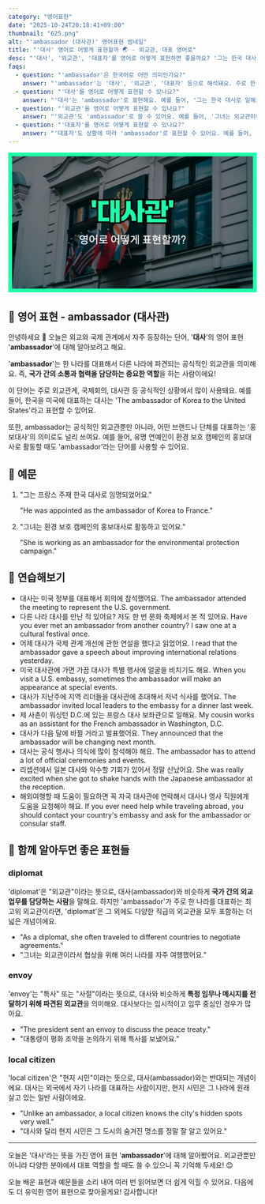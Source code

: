 ```yaml
---
category: "영어표현"
date: "2025-10-24T20:18:41+09:00"
thumbnail: "625.png"
alt: "'ambassador (대사관)' 영어표현 썸네일"
title: "'대사' 영어로 어떻게 표현할까 🌏 - 외교관, 대표 영어로"
desc: "'대사', '외교관', '대표자'를 영어로 어떻게 표현하면 좋을까요? '그는 한국 대사로 일해요.', '그녀는 우리 학교의 대표자예요.' 등을 영어로 표현하는 법을 배워봅시다. 다양한 예문을 통해서 연습하고 본인의 표현으로 만들어 보세요."
faqs: 
  - question: "'ambassador'은 한국어로 어떤 의미인가요?"
    answer: "'ambassador'는 '대사', '외교관', '대표자' 등으로 해석돼요. 주로 한 나라를 대표해서 다른 나라에 파견되는 사람을 뜻해요."
  - question: "'대사'를 영어로 어떻게 표현할 수 있나요?"
    answer: "'대사'는 'ambassador'로 표현해요. 예를 들어, '그는 한국 대사로 일해요.'는 'He works as the Korean ambassador.'라고 해요."
  - question: "'외교관'을 영어로 어떻게 표현할 수 있나요?"
    answer: "'외교관'도 'ambassador'로 쓸 수 있어요. 예를 들어, '그녀는 외교관이에요.'는 'She is an ambassador.'라고 해요."
  - question: "'대표자'를 영어로 어떻게 표현할 수 있나요?"
    answer: "'대표자'도 상황에 따라 'ambassador'로 표현할 수 있어요. 예를 들어, '그녀는 우리 학교의 대표자예요.'는 'She is our school's ambassador.'라고 말해요."
---
```


!['ambassador (대사관)' 영어표현](./625.png)

## 🌟 영어 표현 - ambassador (대사관)

안녕하세요 👋 오늘은 외교와 국제 관계에서 자주 등장하는 단어, '**대사**'의 영어 표현 '**ambassador**'에 대해 알아보려고 해요.

'**ambassador**'는 한 나라를 대표해서 다른 나라에 파견되는 공식적인 외교관을 의미해요. 즉, **국가 간의 소통과 협력을 담당하는 중요한 역할**을 하는 사람이에요!

이 단어는 주로 외교관계, 국제회의, 대사관 등 공식적인 상황에서 많이 사용돼요. 예를 들어, 한국을 미국에 대표하는 대사는 'The ambassador of Korea to the United States'라고 표현할 수 있어요.

또한, ambassador는 공식적인 외교관뿐만 아니라, 어떤 브랜드나 단체를 대표하는 '홍보대사'의 의미로도 널리 쓰여요. 예를 들어, 유명 연예인이 환경 보호 캠페인의 홍보대사로 활동할 때도 'ambassador'라는 단어를 사용할 수 있어요.

## 📖 예문

1. "그는 프랑스 주재 한국 대사로 임명되었어요."

   "He was appointed as the ambassador of Korea to France."

2. "그녀는 환경 보호 캠페인의 홍보대사로 활동하고 있어요."

   "She is working as an ambassador for the environmental protection campaign."



## 💬 연습해보기

<ul data-interactive-list>

  <li data-interactive-item>
    <span data-toggler>대사는 미국 정부를 대표해서 회의에 참석했어요.</span>
    <span data-answer>The ambassador attended the meeting to represent the U.S. government.</span>
  </li>

  <li data-interactive-item>
    <span data-toggler>다른 나라 대사를 만난 적 있어요? 저도 한 번 문화 축제에서 본 적 있어요.</span>
    <span data-answer>Have you ever met an ambassador from another country? I saw one at a cultural festival once.</span>
  </li>

  <li data-interactive-item>
    <span data-toggler>어제 대사가 국제 관계 개선에 관한 연설을 했다고 읽었어요.</span>
    <span data-answer>I read that the ambassador gave a speech about improving international relations yesterday.</span>
  </li>

  <li data-interactive-item>
    <span data-toggler>미국 대사관에 가면 가끔 대사가 특별 행사에 얼굴을 비치기도 해요.</span>
    <span data-answer>When you visit a U.S. embassy, sometimes the ambassador will make an appearance at special events.</span>
  </li>

  <li data-interactive-item>
    <span data-toggler>대사가 지난주에 지역 리더들을 대사관에 초대해서 저녁 식사를 했어요.</span>
    <span data-answer>The ambassador invited local leaders to the embassy for a dinner last week.</span>
  </li>

  <li data-interactive-item>
    <span data-toggler>제 사촌이 워싱턴 D.C.에 있는 프랑스 대사 보좌관으로 일해요.</span>
    <span data-answer>My cousin works as an assistant for the French ambassador in Washington, D.C.</span>
  </li>

  <li data-interactive-item>
    <span data-toggler>대사가 다음 달에 바뀔 거라고 발표했어요.</span>
    <span data-answer>They announced that the ambassador will be changing next month.</span>
  </li>

  <li data-interactive-item>
    <span data-toggler>대사는 공식 행사나 의식에 많이 참석해야 해요.</span>
    <span data-answer>The ambassador has to attend a lot of official ceremonies and events.</span>
  </li>

  <li data-interactive-item>
    <span data-toggler>리셉션에서 일본 대사와 악수할 기회가 있어서 정말 신났어요.</span>
    <span data-answer>She was really excited when she got to shake hands with the Japanese ambassador at the reception.</span>
  </li>

  <li data-interactive-item>
    <span data-toggler>해외여행할 때 도움이 필요하면 꼭 자국 대사관에 연락해서 대사나 영사 직원에게 도움을 요청해야 해요.</span>
    <span data-answer>If you ever need help while traveling abroad, you should contact your country's embassy and ask for the ambassador or consular staff.</span>
  </li>

</ul>

## 🤝 함께 알아두면 좋은 표현들

### diplomat

'diplomat'은 "외교관"이라는 뜻으로, 대사(ambassador)와 비슷하게 **국가 간의 외교 업무를 담당하는 사람**을 말해요. 하지만 'ambassador'가 주로 한 나라를 대표하는 최고위 외교관이라면, 'diplomat'은 그 외에도 다양한 직급의 외교관을 모두 포함하는 더 넓은 개념이에요.

- "As a diplomat, she often traveled to different countries to negotiate agreements."
- "그녀는 외교관이라서 협상을 위해 여러 나라를 자주 여행했어요."

### envoy

'envoy'는 "특사" 또는 "사절"이라는 뜻으로, 대사와 비슷하게 **특정 임무나 메시지를 전달하기 위해 파견된 외교관**을 의미해요. 대사보다는 임시적이고 임무 중심인 경우가 많아요.

- "The president sent an envoy to discuss the peace treaty."
- "대통령이 평화 조약을 논의하기 위해 특사를 보냈어요."

### local citizen

'local citizen'은 "현지 시민"이라는 뜻으로, 대사(ambassador)와는 반대되는 개념이에요. 대사는 외국에서 자기 나라를 대표하는 사람이지만, 현지 시민은 그 나라에 원래 살고 있는 일반 사람이에요.

- "Unlike an ambassador, a local citizen knows the city's hidden spots very well."
- "대사와 달리 현지 시민은 그 도시의 숨겨진 명소를 정말 잘 알고 있어요."

---

오늘은 '대사'라는 뜻을 가진 영어 표현 '**ambassador**'에 대해 알아봤어요. 외교관뿐만 아니라 다양한 분야에서 대표 역할을 할 때도 쓸 수 있으니 꼭 기억해 두세요! 😊

오늘 배운 표현과 예문들을 소리 내어 여러 번 읽어보면 더 쉽게 익힐 수 있어요. 다음에도 더 유익한 영어 표현으로 찾아올게요! 감사합니다!

